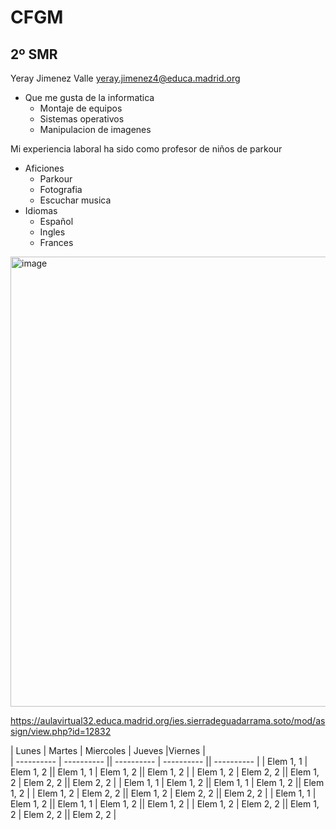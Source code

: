 # CFGM
## 2º SMR
Yeray Jimenez Valle
yeray.jimenez4@educa.madrid.org
+ Que me gusta de la informatica
  - Montaje de equipos
  - Sistemas operativos
  - Manipulacion de imagenes

Mi experiencia laboral ha sido como profesor de niños de parkour
+ Aficiones
  - Parkour
  - Fotografia
  - Escuchar musica
+ Idiomas
  - Español
  - Ingles
  - Frances
<img width="1280" height="720" alt="image" src="https://github.com/user-attachments/assets/36b812dc-5423-43a6-a513-6bce0996347d" />

https://aulavirtual32.educa.madrid.org/ies.sierradeguadarrama.soto/mod/assign/view.php?id=12832

| Lunes | Martes | Miercoles | Jueves |Viernes |  
| ---------- | ---------- || ---------- | ---------- || ---------- |
| Elem 1, 1  | Elem 1, 2  || Elem 1, 1  | Elem 1, 2  || Elem 1, 2  |
| Elem 1, 2  | Elem 2, 2  || Elem 1, 2  | Elem 2, 2  || Elem 2, 2  |
| Elem 1, 1  | Elem 1, 2  || Elem 1, 1  | Elem 1, 2  || Elem 1, 2  |
| Elem 1, 2  | Elem 2, 2  || Elem 1, 2  | Elem 2, 2  || Elem 2, 2  |
| Elem 1, 1  | Elem 1, 2  || Elem 1, 1  | Elem 1, 2  || Elem 1, 2  |
| Elem 1, 2  | Elem 2, 2  || Elem 1, 2  | Elem 2, 2  || Elem 2, 2  |


 
